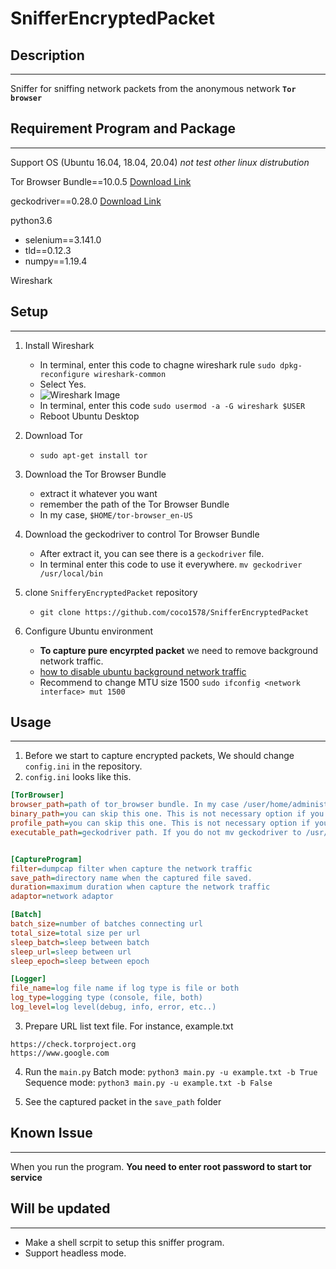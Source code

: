 # SnifferEncryptedPacket

## Description

---

Sniffer for sniffing network packets from the anonymous network **`Tor browser`**

## Requirement Program and Package

---

Support OS (Ubuntu 16.04, 18.04, 20.04) *not test other linux distrubution*

Tor Browser Bundle==10.0.5 [Download Link](https://archive.torproject.org/tor-package-archive/torbrowser/10.0.5/tor-browser-linux64-10.0.5_en-US.tar.xz)

geckodriver==0.28.0 [Download Link]([https://github.com/mozilla/geckodriver/releases/download/v0.28.0/geckodriver-v0.28.0-linux64.tar.gz](https://github.com/mozilla/geckodriver/releases/download/v0.28.0/geckodriver-v0.28.0-linux64.tar.gz))

python3.6
- selenium==3.141.0
- tld==0.12.3
- numpy==1.19.4

Wireshark

## Setup

---
1. Install Wireshark
    - In terminal, enter this code to chagne wireshark rule `sudo dpkg-reconfigure wireshark-common`
    - Select Yes.
    - ![Wireshark Image]()
    - In terminal, enter this code `sudo usermod -a -G wireshark $USER`
    - Reboot Ubuntu Desktop

2. Download Tor
    - `sudo apt-get install tor`

3. Download the Tor Browser Bundle
    - extract it whatever you want
    - remember the path of the Tor Browser Bundle
    - In my case, `$HOME/tor-browser_en-US`

4. Download the geckodriver to control Tor Browser Bundle
    - After extract it, you can see there is a `geckodriver` file.
    - In terminal enter this code to use it everywhere. `mv geckodriver /usr/local/bin`

5. clone `SnifferyEncryptedPacket` repository
    - `git clone https://github.com/coco1578/SnifferEncryptedPacket`

6. Configure Ubuntu environment
    - **To capture pure encyrpted packet** we need to remove background network traffic.
    - [how to disable ubuntu background network traffic](https://help.ubuntu.com/community/AutomaticConnections)
    - Recommend to change MTU size 1500 `sudo ifconfig <network interface> mut 1500`


## Usage

---
1. Before we start to capture encrypted packets, We should change `config.ini` in the repository.
2. `config.ini` looks like this.
~~~ini
[TorBrowser]
browser_path=path of tor_browser bundle. In my case /user/home/administrator/tor-browser_en-US
binary_path=you can skip this one. This is not necessary option if you insert browser_path above.
profile_path=you can skip this one. This is not necessary option if you insert browser_path above.
executable_path=geckodriver path. If you do not mv geckodriver to /usr/local/bin then insert the path of geckodriver


[CaptureProgram]
filter=dumpcap filter when capture the network traffic 
save_path=directory name when the captured file saved.
duration=maximum duration when capture the network traffic
adaptor=network adaptor

[Batch]
batch_size=number of batches connecting url
total_size=total size per url
sleep_batch=sleep between batch
sleep_url=sleep between url
sleep_epoch=sleep between epoch

[Logger]
file_name=log file name if log type is file or both 
log_type=logging type (console, file, both)
log_level=log level(debug, info, error, etc..)
~~~

3. Prepare URL list text file. For instance, example.txt
~~~
https://check.torproject.org
https://www.google.com
~~~

4. Run the `main.py`
Batch mode: `python3 main.py -u example.txt -b True`
Sequence mode: `python3 main.py -u example.txt -b False`

5. See the captured packet in the `save_path` folder


## Known Issue
---
When you run the program. **You need to enter root password to start tor service**




## Will be updated

---
* Make a shell scrpit to setup this sniffer program.
* Support headless mode.